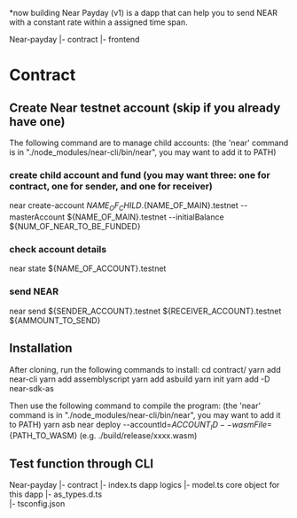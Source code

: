 *now building
Near Payday (v1) is a dapp that can help you to send NEAR with a constant rate within a assigned time span.

Near-payday
  |- contract
  |- frontend

# Contract
## Create Near testnet account (skip if you already have one)
The following command are to manage child accounts: (the 'near' command is in "./node_modules/near-cli/bin/near", you may want to add it to PATH)
### create child account and fund (you may want three: one for contract, one for sender, and one for receiver)
near create-account ${NAME_OF_CHILD}.${NAME_OF_MAIN}.testnet --masterAccount ${NAME_OF_MAIN}.testnet --initialBalance ${NUM_OF_NEAR_TO_BE_FUNDED}
### check account details
near state ${NAME_OF_ACCOUNT}.testnet
### send NEAR
near send ${SENDER_ACCOUNT}.testnet ${RECEIVER_ACCOUNT}.testnet ${AMMOUNT_TO_SEND}

## Installation
After cloning, run the following commands to install:
cd contract/
yarn add near-cli
yarn add assemblyscript
yarn add asbuild
yarn init
yarn add -D near-sdk-as

Then use the following command to compile the program: (the 'near' command is in "./node_modules/near-cli/bin/near", you may want to add it to PATH)
yarn asb
near deploy --accountId=${ACCOUNT_ID} --wasmFile=${PATH_TO_WASM} (e.g. ./build/release/xxxx.wasm)

## Test function through CLI
Near-payday
  |- contract
        |- index.ts           dapp logics
        |- model.ts          core object for this dapp
        |- as_types.d.ts   
        |- tsconfig.json
        

